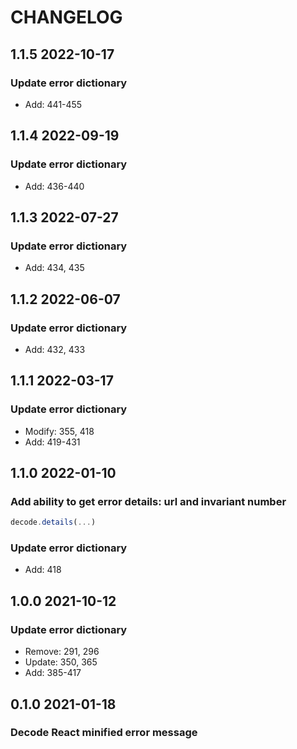 # CHANGELOG

## 1.1.5 2022-10-17

### Update error dictionary
- Add: 441-455

## 1.1.4 2022-09-19
### Update error dictionary
- Add: 436-440

## 1.1.3 2022-07-27
### Update error dictionary
- Add: 434, 435

## 1.1.2 2022-06-07
### Update error dictionary
- Add: 432, 433

## 1.1.1 2022-03-17
### Update error dictionary
- Modify: 355, 418
- Add: 419-431

## 1.1.0 2022-01-10
### Add ability to get error details: url and invariant number
```js
decode.details(...)
```

### Update error dictionary
- Add: 418

## 1.0.0 2021-10-12
### Update error dictionary
- Remove: 291, 296
- Update: 350, 365
- Add: 385-417

## 0.1.0 2021-01-18
### Decode React minified error message
